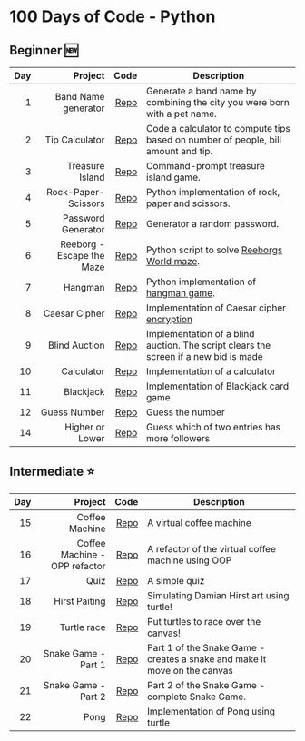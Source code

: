 # 100 Days of Code - Python

## Beginner :new:
| Day |                       Project |                                             Code | Description                                                                               |
|----:|------------------------------:|-------------------------------------------------:|-------------------------------------------------------------------------------------------|
|   1 |           Band Name generator |  [Repo](Beginner/01_band_name_generator/main.py) | Generate a band name by combining the city you were born with a pet name.                 |
|   2 |                Tip Calculator |       [Repo](Beginner/02_tip_calculator/main.py) | Code a calculator to compute tips based on number of people, bill amount and tip.         |
|   3 |               Treasure Island |      [Repo](Beginner/03_treasure_island/main.py) | Command-prompt treasure island game.                                                      |
|   4 |           Rock-Paper-Scissors |  [Repo](Beginner/04_rock_paper_scissors/main.py) | Python implementation of rock, paper and scissors.                                        |
|   5 |            Password Generator |   [Repo](Beginner/05_password_generator/main.py) | Generator a random password.                                                              |
|   6 |     Reeborg - Escape the Maze |    [Repo](Beginner/06_escaping_the_maze/main.py) | Python script to solve [Reeborgs World maze](https://reeborg.ca/reeborg.html).            |
|   7 |                       Hangman |              [Repo](Beginner/07_hangman/main.py) | Python implementation of [hangman game](https://en.wikipedia.org/wiki/Hangman_(game)).    |
|   8 |                 Caesar Cipher |        [Repo](Beginner/08_caesar_cipher/main.py) | Implementation of Caesar cipher [encryption](https://en.wikipedia.org/wiki/Caesar_cipher) |
|   9 |                 Blind Auction |        [Repo](Beginner/09_blind_auction/main.py) | Implementation of a blind auction. The script clears the screen if a new bid is made      |
|  10 |                    Calculator |           [Repo](Beginner/10_calculator/main.py) | Implementation of a calculator                                                            |
|  11 |                     Blackjack |            [Repo](Beginner/11_blackjack/main.py) | Implementation of Blackjack card game                                                     |
|  12 |                  Guess Number |          [Repo](Beginner/12_guessnumber/main.py) | Guess the number                                                                          |
|  14 |               Higher or Lower |          [Repo](Beginner/14_higherlower/main.py) | Guess which of two entries has more followers                                             |


## Intermediate :star:
| Day |                       Project |                                             Code | Description                                                               |
|----:|------------------------------:|-------------------------------------------------:|---------------------------------------------------------------------------|
|  15 |                Coffee Machine |    [Repo](Intermediate/15_coffeemachine/main.py) | A virtual coffee machine                                                  |
|  16 | Coffee Machine - OPP refactor |              [Repo](Intermediate/16_OOP/main.py) | A refactor of the virtual coffee machine using OOP                        |
|  17 |                          Quiz |            [Repo](Intermediate/17_quizz/main.py) | A simple quiz                                                             |
|  18 |                 Hirst Paiting |   [Repo](Intermediate/18_hirst_painting/main.py) | Simulating Damian Hirst art using turtle!                                 |
|  19 |                   Turtle race |       [Repo](Intermediate/19_turtlerace/main.py) | Put turtles to race over the canvas!                                      |
|  20 |           Snake Game - Part 1 |       [Repo](Intermediate/20_snake_game/main.py) | Part 1 of the Snake Game - creates a snake and make it move on the canvas |
|  21 |           Snake Game - Part 2 | [Repo](Intermediate/21_snake_game_part2/main.py) | Part 2 of the Snake Game - complete Snake Game.                           |
|  22 |                          Pong |             [Repo](Intermediate/22_pong/main.py) | Implementation of Pong using turtle                                       |